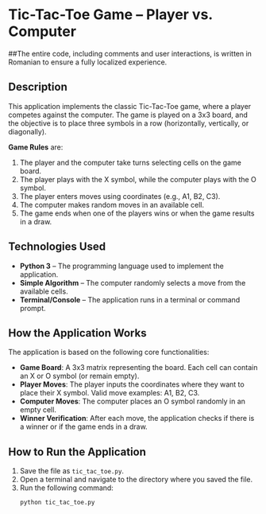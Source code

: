 # Tic-Tac-Toe Game – Player vs. Computer

##The entire code, including comments and user interactions, is written in Romanian to ensure a fully localized experience.

## Description
This application implements the classic Tic-Tac-Toe game, where a player competes against the computer. The game is played on a 3x3 board, and the objective is to place three symbols in a row (horizontally, vertically, or diagonally).

**Game Rules** are:
1. The player and the computer take turns selecting cells on the game board.
2. The player plays with the X symbol, while the computer plays with the O symbol.
3. The player enters moves using coordinates (e.g., A1, B2, C3).
4. The computer makes random moves in an available cell.
5. The game ends when one of the players wins or when the game results in a draw.
   
## Technologies Used

- **Python 3** – The programming language used to implement the application.
- **Simple Algorithm** – The computer randomly selects a move from the available cells.
- **Terminal/Console** – The application runs in a terminal or command prompt.
  
## How the Application Works

The application is based on the following core functionalities:

- **Game Board**: A 3x3 matrix representing the board. Each cell can contain an X or O symbol (or remain empty).
- **Player Moves**: The player inputs the coordinates where they want to place their X symbol. Valid move examples: A1, B2, C3.
- **Computer Moves**: The computer places an O symbol randomly in an empty cell.
- **Winner Verification**: After each move, the application checks if there is a winner or if the game ends in a draw.

## How to Run the Application

1. Save the file as `tic_tac_toe.py`.
2. Open a terminal and navigate to the directory where you saved the file.
3. Run the following command:
   ```bash
   python tic_tac_toe.py
   
